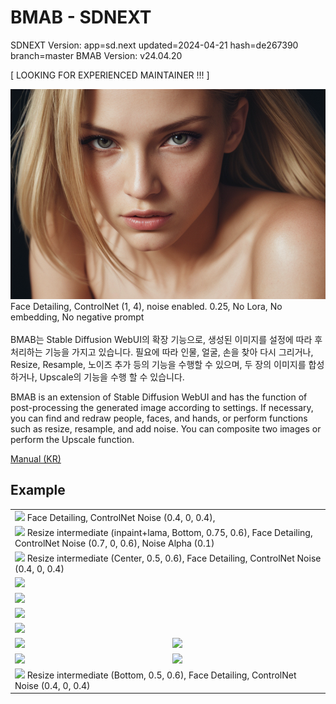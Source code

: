 
# BMAB - SDNEXT

SDNEXT Version: app=sd.next updated=2024-04-21 hash=de267390 branch=master
BMAB Version: v24.04.20

[ LOOKING FOR EXPERIENCED MAINTAINER !!! ]

<td colspan="2"><img src="https://github.com/RGX650/SDNEXT-T2I/blob/main/01293-reliberate_v20-photo%20of%20a%20female%20fashion%20model%20hyperdetailed%20photography.png">
Face Detailing, ControlNet (1, 4), noise enabled. 0.25, No Lora, No embedding, No negative prompt
<br>
<br>
BMAB는 Stable Diffusion WebUI의 확장 기능으로, 생성된 이미지를 설정에 따라 후처리하는 기능을 가지고 있습니다.   
필요에 따라 인물, 얼굴, 손을 찾아 다시 그리거나, Resize, Resample, 노이즈 추가 등의 기능을 수행할 수 있으며,   
두 장의 이미지를 합성하거나, Upscale의 기능을 수행 할 수 있습니다.

BMAB is an extension of Stable Diffusion WebUI and has the function of post-processing the generated image according to settings.
If necessary, you can find and redraw people, faces, and hands, or perform functions such as resize, resample, and add noise.
You can composite two images or perform the Upscale function.

<a href="./docs/kr/manual.md">Manual (KR)</a>

## Example

<table>
<tr>
<td colspan="2"><img src="https://i.ibb.co/ns1Kn04/00460-759278328.jpg">
Face Detailing, ControlNet Noise (0.4, 0, 0.4),
</td>
</tr>
<tr>
<td colspan="2"><img src="https://i.ibb.co/zsDs4bq/00450-3195179381.jpg">
Resize intermediate (inpaint+lama, Bottom, 0.75, 0.6), Face Detailing, ControlNet Noise (0.7, 0, 0.6), Noise Alpha (0.1)
</td>
</tr>
<tr>
<td colspan="2">
<img src="https://i.ibb.co/D9tz1NY/00180-3383798469.png">
Resize intermediate (Center, 0.5, 0.6), Face Detailing, ControlNet Noise (0.4, 0, 0.4)
</td>
</tr>
<tr>
<td colspan="2"><img src="https://i.ibb.co/P6477Vg/resize-00101-2353183853.png">
</td>
</tr>
<tr><td colspan="2"><img src="https://i.ibb.co/3vsBTFZ/resize-00183-1413773744.png"></td></tr>
<tr><td colspan="2"><img src="https://i.ibb.co/tcYzHP1/resize-00226-4176028607.png"></td></tr>
<tr><td colspan="2"><img src="https://i.ibb.co/r6G1cwy/resize-00340-4033828371.png"></td></tr>
<tr>
<td><img src="https://i.ibb.co/PmPJtVb/resize-00718-3635306692.png"></td>
<td><img src="https://i.ibb.co/Bq2PFxc/resize-00793-3980284595.png"></td>
</tr>
<tr>
<td><img src="https://i.ibb.co/ZMNC1Cm/00518-1067577565.jpg"></td>
<td><img src="https://i.ibb.co/JtjGrMX/00126-496754363.jpg"></td>
</tr>
<tr>
<td colspan="2"><img src="https://i.ibb.co/Lnh4Kpm/resize-00824-738395988.png">
Resize intermediate (Bottom, 0.5, 0.6), Face Detailing, ControlNet Noise (0.4, 0, 0.4)
</td>
</tr>
</table>
